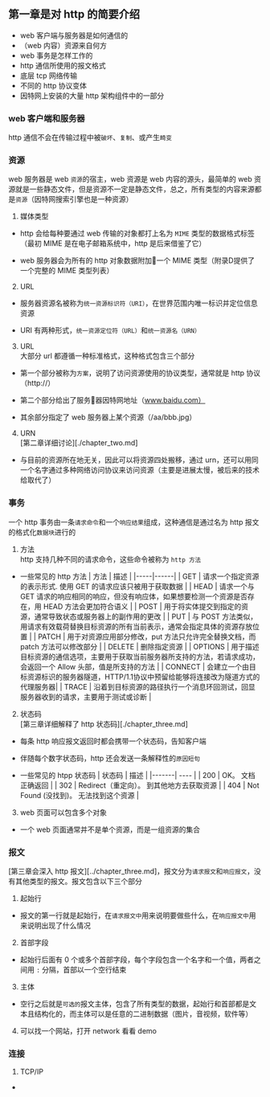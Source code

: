 ## 第一章是对 http 的简要介绍
+ web 客户端与服务器是如何通信的
+ （web 内容）资源来自何方
+ web 事务是怎样工作的
+ http 通信所使用的报文格式
+ 底层 tcp 网络传输
+ 不同的 http 协议变体
+ 因特网上安装的大量 http 架构组件中的一部分

### web 客户端和服务器
http 通信不会在传输过程中被`破坏`、`复制`、或产生`畸变`

### 资源
web 服务器是 web `资源`的宿主，web 资源是 web 内容的源头，最简单的 web 资源就是一些静态文件，但是资源不一定是静态文件，总之，所有类型的内容来源都是`资源`（因特网搜索引擎也是一种资源）

1) 媒体类型
+ http 会给每种要通过 web 传输的对象都打上名为 `MIME` 类型的数据格式标签（最初 MIME 是在电子邮箱系统中，http 是后来借鉴了它）

+ web 服务器会为所有的 http 对象数据附加一个 MIME 类型（附录D提供了一个完整的 MIME 类型列表）

2) URL
+ 服务器资源名被称为`统一资源标识符（URI）`，在世界范围内唯一标识并定位信息资源

+ URI 有两种形式，`统一资源定位符（URL）`和`统一资源名（URN）`

3) URL<br>
  大部分 url 都遵循一种标准格式，这种格式包含三个部分

+ 第一个部分被称为`方案`，说明了访问资源使用的协议类型，通常就是 http 协议（http://）

+ 第二个部分给出了服务器因特网地址（www.baidu.com）

+ 其余部分指定了 web 服务器上某个资源（/aa/bbb.jpg）

4) URN<br>
  [第二章详细讨论][./chapter_two.md]

+ 与目前的资源所在地无关，因此可以将资源四处搬移，通过 urn，还可以用同一个名字通过多种网络访问协议来访问资源（主要是进展太慢，被后来的技术给取代了）

### 事务
一个 http 事务由一条`请求命令`和一个`响应结果`组成，这种通信是通过名为 http 报文的格式化`数据块`进行的

1) 方法<br>
  http 支持几种不同的请求命令，这些命令被称为 `http 方法`

+ 一些常见的 http 方法
  | 方法 | 描述 |
  |-----|------|
  | GET | 请求一个指定资源的表示形式. 使用 GET 的请求应该只被用于获取数据 |
  | HEAD | 请求一个与 GET 请求的响应相同的响应，但没有响应体，如果想要检测一个资源是否存在，用 HEAD 方法会更加符合语义 |
  | POST | 用于将实体提交到指定的资源，通常导致状态或服务器上的副作用的更改 |
  | PUT | 与 POST 方法类似，用请求有效载荷替换目标资源的所有当前表示，通常会指定具体的资源存放位置 |
  | PATCH | 用于对资源应用部分修改，put 方法只允许完全替换文档，而 patch 方法可以修改部分 |
  | DELETE | 删除指定资源 |
  | OPTIONS | 用于描述目标资源的通信选项，主要用于获取当前服务器所支持的方法，若请求成功，会返回一个 Allow 头部，值是所支持的方法 |
  | CONNECT | 会建立一个由目标资源标识的服务器隧道，HTTP/1.1协议中预留给能够将连接改为隧道方式的代理服务器|
  | TRACE | 沿着到目标资源的路径执行一个消息环回测试，回显服务器收到的请求，主要用于测试或诊断 |

2) 状态码<br>
  [第三章详细解释了 http 状态码][./chapter_three.md]

+ 每条 http 响应报文返回时都会携带一个状态码，告知客户端

+ 伴随每个数字状态码，http 还会发送一条解释性的`原因短句`

+ 一些常见的 htpp 状态码
  | 状态码 | 描述 |
  |-------| ---- |
  | 200 | OK。 文档正确返回 |
  | 302 | Redirect（重定向）。 到其他地方去获取资源 |
  | 404 | Not Found (没找到)。 无法找到这个资源 |

3) web 页面可以包含多个对象
+ 一个 web 页面通常并不是单个资源，而是一组资源的集合

### 报文
[第三章会深入 http 报文][../chapter_three.md]，报文分为`请求报文`和`响应报文`，没有其他类型的报文。报文包含以下三个部分

1) 起始行
+ 报文的第一行就是起始行，在`请求报文中`用来说明要做些什么，在`响应报文中`用来说明出现了什么情况

2) 首部字段
+ 起始行后面有 0 个或多个首部字段，每个字段包含一个名字和一个值，两者之间用 `:` 分隔，首部以一个空行结束

3) 主体
+ 空行之后就是`可选的`报文主体，包含了所有类型的数据，起始行和首部都是文本且结构化的，而主体可以是任意的二进制数据（图片，音视频，软件等）

4) 可以找一个网站，打开 network 看看 demo

### 连接

1) TCP/IP
+ 




  